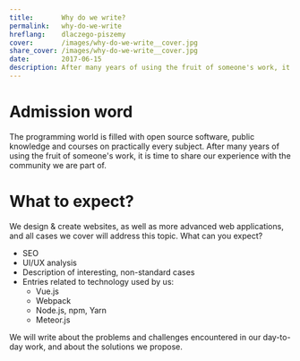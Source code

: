```yaml
---
title:       Why do we write?
permalink:   why-do-we-write
hreflang:    dlaczego-piszemy
cover:       /images/why-do-we-write__cover.jpg
share_cover: /images/why-do-we-write__cover.jpg
date:        2017-06-15
description: After many years of using the fruit of someone's work, it is time to share our experience with the community we are part of.
---
```


# Admission word

The programming world is filled with open source software, public knowledge and courses on practically every subject. After many years of using the fruit of someone's work, it is time to share our experience with the community we are part of.

# What to expect?

We design & create websites, as well as more advanced web applications, and all cases we cover will address this topic. What can you expect?
  - SEO
  - UI/UX analysis
  - Description of interesting, non-standard cases
  - Entries related to technology used by us:
    - Vue.js
    - Webpack
    - Node.js, npm, Yarn
    - Meteor.js

We will write about the problems and challenges encountered in our day-to-day work, and about the solutions we propose.
